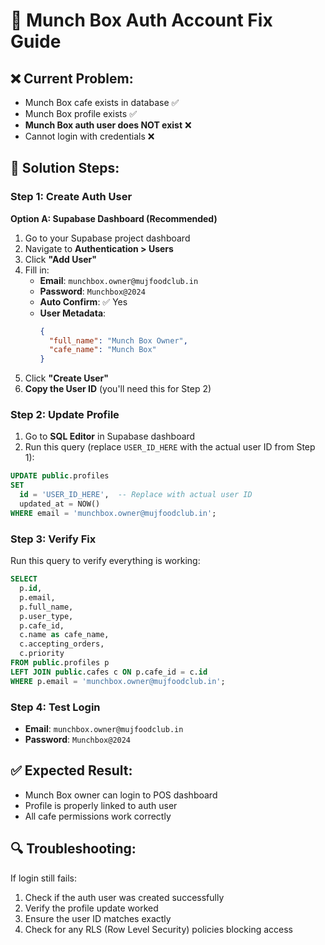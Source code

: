 # 🔧 Munch Box Auth Account Fix Guide

## **❌ Current Problem:**
- Munch Box cafe exists in database ✅
- Munch Box profile exists ✅  
- **Munch Box auth user does NOT exist** ❌
- Cannot login with credentials ❌

## **🔧 Solution Steps:**

### **Step 1: Create Auth User**
**Option A: Supabase Dashboard (Recommended)**
1. Go to your Supabase project dashboard
2. Navigate to **Authentication > Users**
3. Click **"Add User"**
4. Fill in:
   - **Email**: `munchbox.owner@mujfoodclub.in`
   - **Password**: `Munchbox@2024`
   - **Auto Confirm**: ✅ Yes
   - **User Metadata**: 
     ```json
     {
       "full_name": "Munch Box Owner",
       "cafe_name": "Munch Box"
     }
     ```
5. Click **"Create User"**
6. **Copy the User ID** (you'll need this for Step 2)

### **Step 2: Update Profile**
1. Go to **SQL Editor** in Supabase dashboard
2. Run this query (replace `USER_ID_HERE` with the actual user ID from Step 1):

```sql
UPDATE public.profiles 
SET 
  id = 'USER_ID_HERE',  -- Replace with actual user ID
  updated_at = NOW()
WHERE email = 'munchbox.owner@mujfoodclub.in';
```

### **Step 3: Verify Fix**
Run this query to verify everything is working:

```sql
SELECT 
  p.id,
  p.email,
  p.full_name,
  p.user_type,
  p.cafe_id,
  c.name as cafe_name,
  c.accepting_orders,
  c.priority
FROM public.profiles p
LEFT JOIN public.cafes c ON p.cafe_id = c.id
WHERE p.email = 'munchbox.owner@mujfoodclub.in';
```

### **Step 4: Test Login**
- **Email**: `munchbox.owner@mujfoodclub.in`
- **Password**: `Munchbox@2024`

## **✅ Expected Result:**
- Munch Box owner can login to POS dashboard
- Profile is properly linked to auth user
- All cafe permissions work correctly

## **🔍 Troubleshooting:**
If login still fails:
1. Check if the auth user was created successfully
2. Verify the profile update worked
3. Ensure the user ID matches exactly
4. Check for any RLS (Row Level Security) policies blocking access
